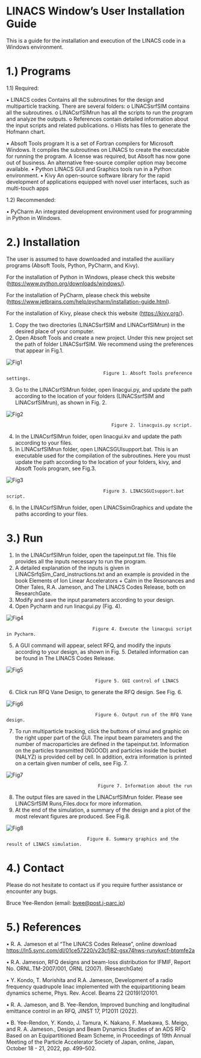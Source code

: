 # LINACS Window’s User Installation Guide

This is a guide for the installation and execution of the LINACS code in a Windows environment.    


# 1.)	Programs

1.1)	Required:
 
•	LINACS codes
Contains all the subroutines for the design and multiparticle tracking.
There are several folders: 
o	LINACSsrfSIM contains all the subroutines.
o	LINACsrfSIMrun has all the scripts to run the program and analyze the outputs.
o	References contain detailed information about the input scripts and related publications.
o	Hlists has files to generate the Hofmann chart.

•	Absoft Tools program
It is a set of Fortran compilers for Microsoft Windows. It compiles the subroutines on LINACS to create the executable for running the program.
A license was required, but Absoft has now gone out of business. An alternative free-source compiler option may become available.
•	Python
LINACS GUI and Graphics tools run in a Python environment.
•	Kivy
An open-source software library for the rapid development of applications equipped with novel user interfaces, such as multi-touch apps

1.2)	Recommended:

•	PyCharm
An integrated development environment used for programming in Python in Windows.


# 2.)	Installation

The user is assumed to have downloaded and installed the auxiliary programs (Absoft Tools, Python, PyCharm, and Kivy).

For the installation of Python in Windows, please check this website (https://www.python.org/downloads/windows/).

For the installation of PyCharm, please check this website (https://www.jetbrains.com/help/pycharm/installation-guide.html).

For the installation of Kivy, please check this website (https://kivy.org/).


1)	Copy the two directories (LINACSsrfSIM and LINACsrfSIMrun) in the desired place of your computer.
2)	Open Absoft Tools and create a new project. Under this new project set the path of folder LINACSsrfSIM. We recommend using the preferences that appear in Fig.1.

   ![Fig1](https://github.com/Byeerendon/LINACS-Window-s-User-Installation-Guide/assets/65529667/ea387f27-e84b-444a-8bf6-aff0f54a2218)
      
                                        Figure 1. Absoft Tools preference settings.             
3)	Go to the LINACsrfSIMrun folder, open linacgui.py, and update the path according to the location of your folders (LINACSsrfSIM and LINACsrfSIMrun), as shown in Fig. 2.

  ![Fig2](https://github.com/Byeerendon/LINACS-Window-s-User-Installation-Guide/assets/65529667/c9703cb7-1f33-4afa-8d35-27230f034793)

                                           Figure 2. linacguis.py script.

4)	In the LINACsrfSIMrun folder, open linacgui.kv and update the path according to your files.
5)	In LINACsrfSIMrun folder, open LINACSGUIsupport.bat. This is an executable used for the compilation of the subroutines. Here you must update the path according to the location of your folders, kivy, and Absoft Tools program, see Fig.3.

![Fig3](https://github.com/Byeerendon/LINACS-Window-s-User-Installation-Guide/assets/65529667/82f896d8-1690-4f8f-b97f-8d8d1625411f)
 
                                        Figure 3. LINACSGUIsupport.bat script.

6)	In the LINACsrfSIMrun folder, open LINACSsimGraphics and update the paths according to your files.

 

# 3.)	Run

1)	In the LINACsrfSIMrun folder, open the tapeinput.txt file.  This file provides all the inputs necessary to run the program. 
2)	A detailed explanation of the inputs is given in LINACSrfqSim_Card_instructions.txt and an example is provided in the book Elements of Ion Linear Accelerators + Calm in the Resonances and Other Tales, R.A. Jameson, and The LINACS Codes Release, both on ResearchGate. 
3)	Modify and save the input parameters according to your design.
4)	Open Pycharm and run linacgui.py (Fig. 4).

 ![Fig4](https://github.com/Byeerendon/LINACS-Window-s-User-Installation-Guide/assets/65529667/b2c5fc51-db6f-4294-86e0-1d30184444b4)

                                    Figure 4. Execute the linacgui script in Pycharm.

5)	A GUI command will appear, select RFQ, and modify the inputs according to your design, as shown in Fig. 5. Detailed information can be found in The LINACS Codes Release.

 ![Fig5](https://github.com/Byeerendon/LINACS-Window-s-User-Installation-Guide/assets/65529667/c6d66724-f837-4b3c-ab95-ef8f7a7245f2)

                                     Figure 5. GUI control of LINACS

6)	Click run RFQ Vane Design, to generate the RFQ design. See Fig. 6. 

 ![Fig6](https://github.com/Byeerendon/LINACS-Window-s-User-Installation-Guide/assets/65529667/3e99ff6f-ebc1-489c-ad20-9a3ce2e35fb5)

                                     Figure 6. Output run of the RFQ Vane design.

7)	To run multiparticle tracking, click the buttons of simul and graphic on the right upper part of the GUI. The input beam parameters and the number of macroparticles are defined in the tapeinput.txt. Information on the particles transmitted (NGOOD) and particles inside the bucket (NALYZ) is provided cell by cell. In addition, extra information is printed on a certain given number of cells, see Fig. 7.
   
 ![Fig7](https://github.com/Byeerendon/LINACS-Window-s-User-Installation-Guide/assets/65529667/3129d8cc-0390-4829-a91c-5d709c2c7bb0)

                                      Figure 7. Information about the run

8)	The output files are saved in the LINACsrfSIMrun folder. Please see LINACSrfSIM Runs,Files.docx for more information. 
9)	At the end of the simulation, a summary of the design and a plot of the most relevant figures are produced. See Fig.8.
    
![Fig8](https://github.com/Byeerendon/LINACS-Window-s-User-Installation-Guide/assets/65529667/b8cbdba6-64ff-4708-8f47-8cf69bb16b8e)
 
                                  Figure 8. Summary graphics and the result of LINACS simulation.

# 4.)	Contact

Please do not hesitate to contact us if you require further assistance or encounter any bugs. 

Bruce Yee-Rendon (email: byee@post.j-parc.jp)

# 5.)	References

•	R. A. Jameson et al “The LINACS Codes Release”, online download  
https://ln5.sync.com/dl/01ce57220/v23cfj82-gsx74hws-runykxcf-btqmfe2a

•	R.A. Jameson, RFQ designs and beam-loss distribution for IFMIF, Report No. ORNL.TM-2007/001, ORNL (2007).  (ResearchGate)

•	Y. Kondo, T. Morishita and R.A. Jameson, Development of a radio frequency quadrupole linac implemented with the equipartitioning beam dynamics scheme, Phys. Rev. Accel. Beams 22 (2019)120101.

•	R. A. Jameson, and B. Yee-Rendon, Improved bunching and longitudinal emittance control in an RFQ, JINST 17, P12011 (2022).

•	B. Yee-Rendon, Y. Kondo, J. Tamura, K. Nakano, F. Maekawa, S. Meigo, and R. A. Jameson., Design and Beam Dynamics Studies of an ADS RFQ Based on an Equipartitioned Beam Scheme, in Proceedings of 19th Annual Meeting of the Particle Accelerator Society of Japan, online, Japan, October 18 - 21, 2022, pp. 499–502.

